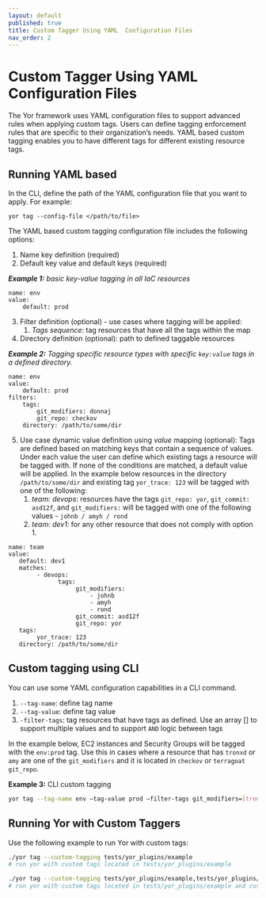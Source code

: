 ```yaml
---
layout: default
published: true
title: Custom Tagger Using YAML  Configuration Files
nav_order: 2
---
```

# Custom Tagger Using YAML  Configuration Files

The Yor framework uses YAML configuration files to support advanced rules when applying custom tags.
Users can define tagging enforcement rules that are specific to their organization’s needs. 
YAML based custom tagging enables you to have different tags for different existing resource tags.

## Running YAML based
In the CLI, define the path of the YAML configuration file that you want to apply. For example:

`yor tag --config-file </path/to/file>`

The YAML based custom tagging configuration file includes the following options:
1. Name key definition (required)
2. Default key value and default keys (required)

***Example 1:** basic key-value tagging in all IaC resources*

```
name: env
value: 
    default: prod
```

3. Filter definition (optional) - use cases where tagging will be applied:
    1. *Tags sequence*: tag resources that have all the tags within the map
4. Directory definition (optional): path to defined taggable resources

***Example 2:** Tagging specific resource types with specific `key:value` tags in a defined directory.*
```
name: env
value:
    default: prod
filters:
    tags:
        git_modifiers: donnaj
        git_repo: checkov
    directory: /path/to/some/dir
```

5. Use case dynamic value definition using *value* mapping (optional): Tags are defined based on matching
   keys that contain a sequence of values. Under each value the user can define which existing tags a resource will be 
   tagged with. If none of the conditions are matched, a default value will be applied. In the example below
   resources in the directory `/path/to/some/dir` and existing tag `yor_trace: 123` will 
   be tagged with one of the following:
    1. *team: devops*: resources have the tags `git_repo: yor`, `git_commit: asd12f`, and `git_modifiers:` 
       will be tagged with one of the following values - `johnb / amyh / rond`
    2. *team: dev1*: for any other resource that does not comply with option 1.

```
name: team
value:
   default: dev1
   matches:
        - devops:
              tags:
                   git_modifiers:
                       - johnb
                       - amyh
                       - rond
                   git_commit: asd12f
                   git_repo: yor
   tags:
        yor_trace: 123
   directory: /path/to/some/dir
```
## Custom tagging using CLI

You can use some YAML configuration capabilities in a CLI command. 
1. `--tag-name`: define tag name
2. `--tag-value`: define tag value
3. `-filter-tags`: tag resources that have tags as defined. Use an array [] to support multiple values and to support `AND` logic between tags

In the example below, EC2 instances and Security Groups will be tagged with the `env:prod` tag. Use this in cases where a resource that has `tronxd` 
or `amy` are one of the `git_modifiers` and it is located in `checkov` or `terragoat git_repo`.

**Example 3:** CLI custom tagging

```sh
yor tag --tag-name env –tag-value prod –filter-tags git_modifiers=[tronxd,amy];git_repo=[checkov,terragoat]
```

## Running Yor with Custom Taggers
Use the following example to run Yor with custom tags:
```sh
./yor tag --custom-tagging tests/yor_plugins/example
# run yor with custom tags located in tests/yor_plugins/example

./yor tag --custom-tagging tests/yor_plugins/example,tests/yor_plugins/tag_group_example
# run yor with custom tags located in tests/yor_plugins/example and custom taggers located in tests/yor_plugins/tag_group_example
```
